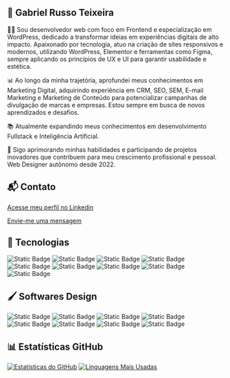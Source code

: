 ## 👾 Gabriel Russo Teixeira 

🧑‍💻 Sou desenvolvedor web com foco em Frontend e especialização em WordPress, dedicado a transformar ideias em experiências digitais de alto impacto. Apaixonado por tecnologia, atuo na criação de sites responsivos e modernos, utilizando WordPress, Elementor e ferramentas como Figma, sempre aplicando os princípios de UX e UI para garantir usabilidade e estética.

📊️ Ao longo da minha trajetória, aprofundei meus conhecimentos em Marketing Digital, adquirindo experiência em CRM, SEO, SEM, E-mail Marketing e Marketing de Conteúdo para potencializar campanhas de divulgação de marcas e empresas. Estou sempre em busca de novos aprendizados e desafios.

📚 Atualmente expandindo meus conhecimentos em desenvolvimento Fullstack e Inteligência Artificial.

💼 Sigo aprimorando minhas habilidades e participando de projetos inovadores que contribuem para meu crescimento profissional e pessoal. Web Designer autônomo desde 2022.


## 📬  Contato

[Acesse meu perfil no Linkedin](https://www.linkedin.com/in/gabriel-russo-teixeira-5b6a73312/)

[Envie-me uma mensagem](mailto:gabrieldevdesigner@proton.me)


## 🤖 Tecnologias

![Static Badge](https://img.shields.io/badge/HTML5-F06529?style=for-the-badge)
![Static Badge](https://img.shields.io/badge/CSS3-264de4?style=for-the-badge)
![Static Badge](https://img.shields.io/badge/SASS-%23cc6699?style=for-the-badge)
![Static Badge](https://img.shields.io/badge/BOOTSTRAP-%238312FA?style=for-the-badge)
![Static Badge](https://img.shields.io/badge/JAVASCRIPT-ffff00?style=for-the-badge)
![Static Badge](https://img.shields.io/badge/JAVA-ED1D25?style=for-the-badge)
![Static Badge](https://img.shields.io/badge/PYTHON-4B8BBE?style=for-the-badge)
![Static Badge](https://img.shields.io/badge/GIT-F1502F?style=for-the-badge)
![Static Badge](https://img.shields.io/badge/VERCEL-010000?style=for-the-badge)



## 🖌️ Softwares Design

![Static Badge](https://img.shields.io/badge/WORDPRESS-444140?style=for-the-badge)
![Static Badge](https://img.shields.io/badge/ELEMENTOR-92003B?style=for-the-badge)
![Static Badge](https://img.shields.io/badge/FIGMA-a259ff?style=for-the-badge)
![Static Badge](https://img.shields.io/badge/CANVA-00C4CC?style=for-the-badge)
![Static Badge](https://img.shields.io/badge/PHOTOSHOP-001E36?style=for-the-badge)
![Static Badge](https://img.shields.io/badge/ILLUSTRATOR-3c240c?style=for-the-badge)
![Static Badge](https://img.shields.io/badge/DAVINCIRESOLVE-8bc0df?style=for-the-badge)
![Static Badge](https://img.shields.io/badge/CAPCUT-000000?style=for-the-badge)


## 📊 Estatísticas GitHub

[![Estatísticas do GitHub](https://github-readme-stats.vercel.app/api?username=ogabrielrusso&show_icons=true&theme=vue-dark)](https://github.com/ogabrielrusso)
[![Linguagens Mais Usadas](https://github-readme-stats.vercel.app/api/top-langs/?username=ogabrielrusso&layout=compact&theme=vue-dark)](https://github.com/ogabrielrusso)
